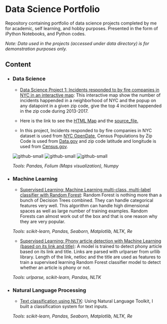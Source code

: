 # Data Science Portfolio

Repository containing portfolio of data science projects completed by me for academic, self learning, and hobby purposes.
Presented in the form of iPython Notebooks, and Python codes.

_Note: Data used in the projects (accessed under data directory) is for demonstration purposes only._

## Content
- ### Data Science

    - [Data Science Project 1: Incidents responded to by fire companies in NYC in an interactive
     map](https://github.com/MahdiDavari/Data-Science-Portfolio/blob/master/DS1_Interactive_Map/Incidents_Responded_to_by_Fire_Companies_Interactive_Map.ipynb):
    This interactive map show the number of incidents happended in a neighborhood of NYC and the popup
     on any datapoint in a given zip code, give the top 4 incident happended in the zip code during 2013-2017.

    - Here is the link to see the [HTML Map](http://www.mdavari.com/Data-Science-Portfolio/DS1_Interactive_Map/Incidents_Responded_to_by_Fire_Companies_Interactive_Map.html) and 
     the [source_file.](https://github.com/MahdiDavari/Data-Science-Portfolio/blob/master/DS1_Interactive_Map/Incidents_Responded_to_by_Fire_Companies_Interactive_Map.html)

    - In this project, Incidents responded to by fire companies in NYC dataset is used from [NYC OpenDate](    https://data.cityofnewyork.us/Public-Safety/Incidents-Responded-to-by-Fire-Companies/tm6d-hbzd/data
), Census Populations by Zip Code is used from [Data.gov](https://catalog.data.gov/dataset/2010-census-populations-by-zip-code) and zip code latitude and longitude is used from [Census.gov](https://www.census.gov/geo/maps-data/data/gazetteer2017.html).  
    
    ![github-small](https://opendata.cityofnewyork.us/wp-content/themes/opendata-wp/assets/img/nyc-open-data-logo.svg) ![github-small](https://upload.wikimedia.org/wikipedia/commons/thumb/c/c1/United_States_Census_Bureau_Wordmark.svg/300px-United_States_Census_Bureau_Wordmark.svg.png) ![github-small](https://s3.amazonaws.com/bsp-ocsit-prod-east-appdata/datagov/wordpress/2015/08/cl03j7swsaazth3-300x136.png)
    
  _Tools: Pandas, Folium (Maps visualization), Numpy_

    
- ### Machine Learning

    - [Supervised Learning: Machine Learning multi-class, multi-label classifier 
with Random Forest](https://github.com/MahdiDavari/Data-Science-Portfolio/blob/master/ML_Micro_Projects/ML%20with%20Random%20Forest%20(muli-class%2C%20multi-label%20classifier).py):
Random Forest is nothing more than a bunch of Decision Trees combined. They can handle categorical features very well.
This algorithm can handle high dimensional spaces as well as large number of training examples.
Random Forests can almost work out of the box and that is one reason why they are very popular.

   _Tools: scikit-learn, Pandas, Seaborn, Matplotlib, NLTK, Re_
    
    - [Supervised Learning: Phony article detection with Machine Learning (based on its link and title)](https://github.com/MahdiDavari/Data-Science-Portfolio/blob/master/ML_Micro_Projects/ML%20with%20Random%20Forest%20(Article%20classification%20based%20on%20link%20and%20title).ipynb):
A model is trained to detect phony article based on its link and title. Links are parsed with urlparser from urllib library.
 Length of the link, netloc and the title are used as features to train a supervised learning Random Forest classifier model
  to detect whether an article is phony or not.
  
  _Tools: urlparse, scikit-learn, Pandas, NLTK_

    
- ### Natural Language Processing
    - [Text classification using NLTK](https://github.com/MahdiDavari/Data-Science-Portfolio/blob/master/ML_Micro_Projects/ML%20with%20Random%20Forest%20(muli-class%2C%20multi-label%20classifier).py): 
    Using Natural Language Toolkit, I built a classification system for text inputs.
     
   _Tools: scikit-learn, Pandas, Seaborn, Matplotlib, NLTK, Re_
